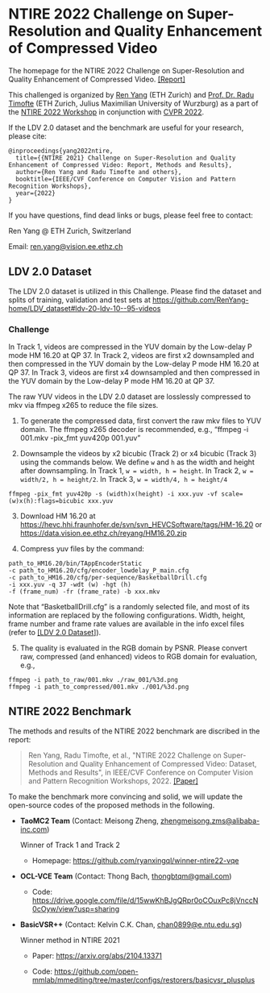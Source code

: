 # NTIRE 2022 Challenge on Super-Resolution and Quality Enhancement of Compressed Video

The homepage for the NTIRE 2022 Challenge on Super-Resolution and Quality Enhancement of Compressed Video.  [[Report]]() 

This challenged is organized by [Ren Yang](https://renyang-home.github.io/) (ETH Zurich) and [Prof. Dr. Radu Timofte](https://people.ee.ethz.ch/~timofter/) (ETH Zurich, Julius Maximilian University of Wurzburg) as a part of the [NTIRE 2022 Workshop](https://data.vision.ee.ethz.ch/cvl/ntire22/) in conjunction with [CVPR 2022](https://cvpr2022.thecvf.com/).

If the LDV 2.0 dataset and the benchmark are useful for your research, please cite:
```
@inproceedings{yang2022ntire,
  title={{NTIRE 2021} Challenge on Super-Resolution and Quality Enhancement of Compressed Video: Report, Methods and Results},
  author={Ren Yang and Radu Timofte and others}, 
  booktitle={IEEE/CVF Conference on Computer Vision and Pattern Recognition Workshops}, 
  year={2022}
}
```

If you have questions, find dead links or bugs, please feel free to contact:

Ren Yang @ ETH Zurich, Switzerland   

Email: ren.yang@vision.ee.ethz.ch

## LDV 2.0 Dataset

The LDV 2.0 dataset is utilized in this Challenge. Please find the dataset and splits of training, validation and test sets at https://github.com/RenYang-home/LDV_dataset#ldv-20-ldv-10--95-videos

### Challenge

In Track 1, videos are compressed in the YUV domain by the Low-delay P mode HM 16.20 at QP 37. In Track 2, videos are first x2 downsampled and then compressed in the YUV domain by the Low-delay P mode HM 16.20 at QP 37. In Track 3, videos are first x4 downsampled and then compressed in the YUV domain by the Low-delay P mode HM 16.20 at QP 37.

The raw YUV videos in the LDV 2.0 dataset are losslessly compressed to mkv via ffmpeg x265 to reduce the file sizes.

1. To generate the compressed data, first convert the raw mkv files to YUV domain. The ffmpeg x265 decoder is recommended, e.g., “ffmpeg -i 001.mkv -pix_fmt yuv420p 001.yuv”

2. Downsample the videos by x2 bicubic (Track 2) or x4 bicubic (Track 3) using the commands below. We define ```w``` and ```h``` as the width and height after downsampling. In Track 1, ```w = width, h = height```. In Track 2, ```w = width/2, h = height/2```. In Track 3, ```w = width/4, h = height/4```

```
ffmpeg -pix_fmt yuv420p -s (width)x(height) -i xxx.yuv -vf scale=(w)x(h):flags=bicubic xxx.yuv
```

3. Download HM 16.20 at https://hevc.hhi.fraunhofer.de/svn/svn_HEVCSoftware/tags/HM-16.20 or https://data.vision.ee.ethz.ch/reyang/HM16.20.zip

4. Compress yuv files by the command:

```
path_to_HM16.20/bin/TAppEncoderStatic 
-c path_to_HM16.20/cfg/encoder_lowdelay_P_main.cfg 
-c path_to_HM16.20/cfg/per-sequence/BasketballDrill.cfg 
-i xxx.yuv -q 37 -wdt (w) -hgt (h)
-f (frame_num) -fr (frame_rate) -b xxx.mkv
```

Note that “BasketballDrill.cfg” is a randomly selected file, and most of its information are replaced by the following configurations. Width, height, frame number and frame rate values are available in the info excel files (refer to [[LDV 2.0 Dataset]](https://github.com/RenYang-home/LDV_dataset#ldv-20-ldv-10--95-videos)).

5. The quality is evaluated in the RGB domain by PSNR. Please convert raw, compressed (and enhanced) videos to RGB domain for evaluation, e.g.,
```
ffmpeg -i path_to_raw/001.mkv ./raw_001/%3d.png
ffmpeg -i path_to_compressed/001.mkv ./001/%3d.png
```

## NTIRE 2022 Benchmark

The methods and results of the NTIRE 2022 benchmark are discribed in the report:

> Ren Yang, Radu Timofte, et al., "NTIRE 2022 Challenge on Super-Resolution and Quality Enhancement of Compressed Video: Dataset, Methods and Results", in IEEE/CVF Conference on Computer Vision and Pattern Recognition Workshops, 2022. [[Paper]]()

To make the benchmark more convincing and solid, we will update the open-source codes of the proposed methods in the following.

- **TaoMC2 Team** (Contact: Meisong Zheng, zhengmeisong.zms@alibaba-inc.com)

  Winner of Track 1 and Track 2

  - Homepage: https://github.com/ryanxingql/winner-ntire22-vqe

- **OCL-VCE Team** (Contact: Thong Bach, thongbtqm@gmail.com)

  - Code: https://drive.google.com/file/d/15wwKhBJgQRpr0oCOuxPc8jVnccN0cOyw/view?usp=sharing

- **BasicVSR++** (Contact: Kelvin C.K. Chan, chan0899@e.ntu.edu.sg)

  Winner method in NTIRE 2021
  
  - Paper: https://arxiv.org/abs/2104.13371

  - Code: https://github.com/open-mmlab/mmediting/tree/master/configs/restorers/basicvsr_plusplus

